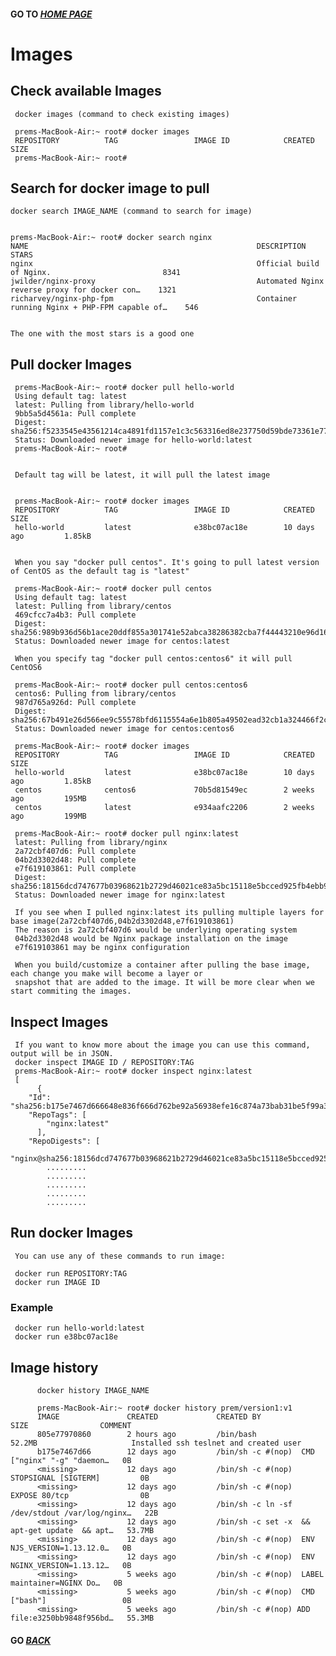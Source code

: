#### GO TO *[HOME PAGE](index.md)*

# Images


## Check available Images


     docker images (command to check existing images)

     prems-MacBook-Air:~ root# docker images
     REPOSITORY          TAG                 IMAGE ID            CREATED             SIZE
     prems-MacBook-Air:~ root# 


## Search for docker image to pull 


    docker search IMAGE_NAME (command to search for image)

    
    prems-MacBook-Air:~ root# docker search nginx
    NAME                                                   DESCRIPTION                                     STARS               
    nginx                                                  Official build of Nginx.                         8341  
    jwilder/nginx-proxy                                    Automated Nginx reverse proxy for docker con…    1321   
    richarvey/nginx-php-fpm                                Container running Nginx + PHP-FPM capable of…    546 

    
    The one with the most stars is a good one
    
## Pull docker Images

     
     prems-MacBook-Air:~ root# docker pull hello-world
     Using default tag: latest
     latest: Pulling from library/hello-world
     9bb5a5d4561a: Pull complete 
     Digest: sha256:f5233545e43561214ca4891fd1157e1c3c563316ed8e237750d59bde73361e77
     Status: Downloaded newer image for hello-world:latest
     prems-MacBook-Air:~ root# 
     
     
     Default tag will be latest, it will pull the latest image
     
   
     prems-MacBook-Air:~ root# docker images
     REPOSITORY          TAG                 IMAGE ID            CREATED             SIZE
     hello-world         latest              e38bc07ac18e        10 days ago         1.85kB
     
     
     When you say "docker pull centos". It's going to pull latest version of CentOS as the default tag is "latest"
     
     prems-MacBook-Air:~ root# docker pull centos 
     Using default tag: latest
     latest: Pulling from library/centos
     469cfcc7a4b3: Pull complete 
     Digest: sha256:989b936d56b1ace20ddf855a301741e52abca38286382cba7f44443210e96d16
     Status: Downloaded newer image for centos:latest
     
     When you specify tag "docker pull centos:centos6" it will pull CentOS6 
     
     prems-MacBook-Air:~ root# docker pull centos:centos6
     centos6: Pulling from library/centos
     987d765a926d: Pull complete 
     Digest: sha256:67b491e26d566ee9c55578bfd6115554a6e1b805a49502ead32cb1a324466f2c
     Status: Downloaded newer image for centos:centos6
     
     prems-MacBook-Air:~ root# docker images
     REPOSITORY          TAG                 IMAGE ID            CREATED             SIZE
     hello-world         latest              e38bc07ac18e        10 days ago         1.85kB
     centos              centos6             70b5d81549ec        2 weeks ago         195MB
     centos              latest              e934aafc2206        2 weeks ago         199MB
     
     prems-MacBook-Air:~ root# docker pull nginx:latest
     latest: Pulling from library/nginx
     2a72cbf407d6: Pull complete 
     04b2d3302d48: Pull complete 
     e7f619103861: Pull complete 
     Digest: sha256:18156dcd747677b03968621b2729d46021ce83a5bc15118e5bcced925fb4ebb9
     Status: Downloaded newer image for nginx:latest
     
     If you see when I pulled nginx:latest its pulling multiple layers for base image(2a72cbf407d6,04b2d3302d48,e7f619103861)
     The reason is 2a72cbf407d6 would be underlying operating system 
     04b2d3302d48 would be Nginx package installation on the image
     e7f619103861 may be nginx configuration
     
     When you build/customize a container after pulling the base image, each change you make will become a layer or 
     snapshot that are added to the image. It will be more clear when we start commiting the images.
     
## Inspect Images

     If you want to know more about the image you can use this command, output will be in JSON.
     docker inspect IMAGE ID / REPOSITORY:TAG 
     prems-MacBook-Air:~ root# docker inspect nginx:latest
     [
          {
        "Id": "sha256:b175e7467d666648e836f666d762be92a56938efe16c874a73bab31be5f99a3b",
        "RepoTags": [
            "nginx:latest"
          ],
        "RepoDigests": [
            "nginx@sha256:18156dcd747677b03968621b2729d46021ce83a5bc15118e5bcced925fb4ebb9"
            .........
            .........
            .........
            .........
            .........
     
     
     
  
## Run docker Images
     You can use any of these commands to run image:
     
     docker run REPOSITORY:TAG
     docker run IMAGE ID  
     
### Example   
     docker run hello-world:latest
     docker run e38bc07ac18e
     
     
## Image history 

          docker history IMAGE_NAME

          prems-MacBook-Air:~ root# docker history prem/version1:v1
          IMAGE               CREATED             CREATED BY                                      SIZE                COMMENT
          805e77970860        2 hours ago         /bin/bash                                       52.2MB                     Installed ssh teslnet and created user
          b175e7467d66        12 days ago         /bin/sh -c #(nop)  CMD ["nginx" "-g" "daemon…   0B                  
          <missing>           12 days ago         /bin/sh -c #(nop)  STOPSIGNAL [SIGTERM]         0B                  
          <missing>           12 days ago         /bin/sh -c #(nop)  EXPOSE 80/tcp                0B                  
          <missing>           12 days ago         /bin/sh -c ln -sf /dev/stdout /var/log/nginx…   22B                 
          <missing>           12 days ago         /bin/sh -c set -x  && apt-get update  && apt…   53.7MB              
          <missing>           12 days ago         /bin/sh -c #(nop)  ENV NJS_VERSION=1.13.12.0…   0B                  
          <missing>           12 days ago         /bin/sh -c #(nop)  ENV NGINX_VERSION=1.13.12…   0B                  
          <missing>           5 weeks ago         /bin/sh -c #(nop)  LABEL maintainer=NGINX Do…   0B                  
          <missing>           5 weeks ago         /bin/sh -c #(nop)  CMD ["bash"]                 0B                  
          <missing>           5 weeks ago         /bin/sh -c #(nop) ADD file:e3250bb9848f956bd…   55.3MB  
     
     
#### GO *[BACK](index.md)*

         
